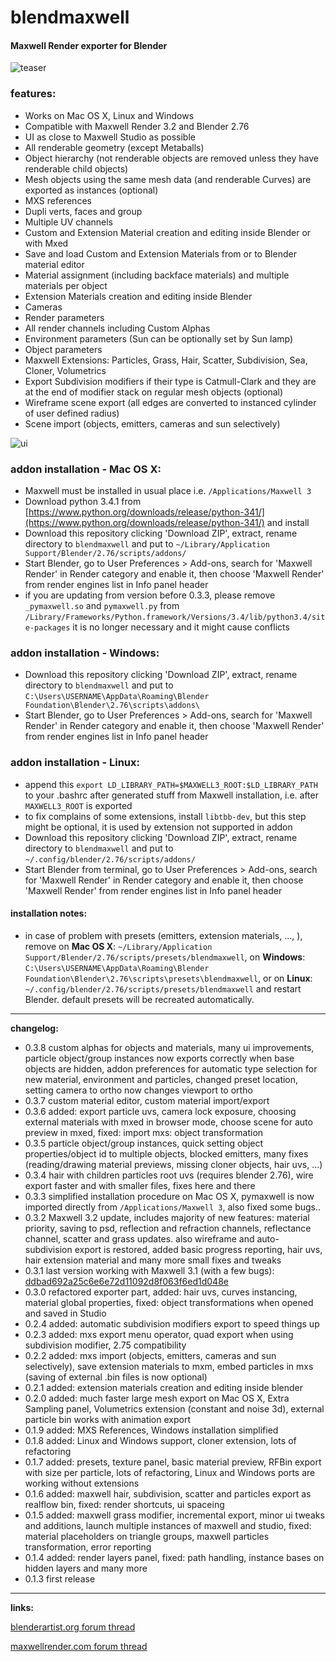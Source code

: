 # **blendmaxwell**
#### Maxwell Render exporter for Blender

![teaser](https://raw.githubusercontent.com/uhlik/bpy/master/x/bmr2.jpg)

### features:

* Works on Mac OS X, Linux and Windows
* Compatible with Maxwell Render 3.2 and Blender 2.76
* UI as close to Maxwell Studio as possible
* All renderable geometry (except Metaballs)
* Object hierarchy (not renderable objects are removed unless they have renderable child objects)
* Mesh objects using the same mesh data (and renderable Curves) are exported as instances (optional)
* MXS references
* Dupli verts, faces and group
* Multiple UV channels
* Custom and Extension Material creation and editing inside Blender or with Mxed
* Save and load Custom and Extension Materials from or to Blender material editor
* Material assignment (including backface materials) and multiple materials per object
* Extension Materials creation and editing inside Blender
* Cameras
* Render parameters
* All render channels including Custom Alphas
* Environment parameters (Sun can be optionally set by Sun lamp)
* Object parameters
* Maxwell Extensions: Particles, Grass, Hair, Scatter, Subdivision, Sea, Cloner, Volumetrics
* Export Subdivision modifiers if their type is Catmull-Clark and they are at the end of modifier stack on regular mesh objects (optional)
* Wireframe scene export (all edges are converted to instanced cylinder of user defined radius)
* Scene import (objects, emitters, cameras and sun selectively)

![ui](https://raw.githubusercontent.com/uhlik/bpy/master/x/bmr.png)

### addon installation - Mac OS X:

* Maxwell must be installed in usual place i.e. ```/Applications/Maxwell 3```
* Download python 3.4.1 from [https://www.python.org/downloads/release/python-341/](https://www.python.org/downloads/release/python-341/) and install
* Download this repository clicking 'Download ZIP', extract, rename directory to ```blendmaxwell``` and put to ```~/Library/Application Support/Blender/2.76/scripts/addons/```
* Start Blender, go to User Preferences > Add-ons, search for 'Maxwell Render' in Render category and enable it, then choose 'Maxwell Render' from render engines list in Info panel header
* if you are updating from version before 0.3.3, please remove ```_pymaxwell.so``` and ```pymaxwell.py``` from ```/Library/Frameworks/Python.framework/Versions/3.4/lib/python3.4/site-packages``` it is no longer necessary and it might cause conflicts

### addon installation - Windows:

* Download this repository clicking 'Download ZIP', extract, rename directory to ```blendmaxwell``` and put to ```C:\Users\USERNAME\AppData\Roaming\Blender Foundation\Blender\2.76\scripts\addons\```
* Start Blender, go to User Preferences > Add-ons, search for 'Maxwell Render' in Render category and enable it, then choose 'Maxwell Render' from render engines list in Info panel header

### addon installation - Linux:

* append this ```export LD_LIBRARY_PATH=$MAXWELL3_ROOT:$LD_LIBRARY_PATH``` to your .bashrc after generated stuff from Maxwell installation, i.e. after ```MAXWELL3_ROOT``` is exported
* to fix complains of some extensions, install ```libtbb-dev```, but this step might be optional, it is used by extension not supported in addon
* Download this repository clicking 'Download ZIP', extract, rename directory to ```blendmaxwell``` and put to ```~/.config/blender/2.76/scripts/addons/```
* Start Blender from terminal, go to User Preferences > Add-ons, search for 'Maxwell Render' in Render category and enable it, then choose 'Maxwell Render' from render engines list in Info panel header

#### installation notes:

* in case of problem with presets (emitters, extension materials, ..., ), remove on **Mac OS X**: ```~/Library/Application Support/Blender/2.76/scripts/presets/blendmaxwell```, on **Windows**: ```C:\Users\USERNAME\AppData\Roaming\Blender Foundation\Blender\2.76\scripts\presets\blendmaxwell```, or on **Linux**: ```~/.config/blender/2.76/scripts/presets/blendmaxwell``` and restart Blender. default presets will be recreated automatically.


***

**changelog:**

* 0.3.8 custom alphas for objects and materials, many ui improvements, particle object/group instances now exports correctly when base objects are hidden, addon preferences for automatic type selection for new material, environment and particles, changed preset location, setting camera to ortho now changes viewport to ortho
* 0.3.7 custom material editor, custom material import/export
* 0.3.6 added: export particle uvs, camera lock exposure, choosing external materials with mxed in browser mode, choose scene for auto preview in mxed, fixed: import mxs: object transformation
* 0.3.5 particle object/group instances, quick setting object properties/object id to multiple objects, blocked emitters, many fixes (reading/drawing material previews, missing cloner objects, hair uvs, ...)
* 0.3.4 hair with children particles root uvs (requires blender 2.76), wire export faster and with smaller files, fixes here and there
* 0.3.3 simplified installation procedure on Mac OS X, pymaxwell is now imported directly from ```/Applications/Maxwell 3```, also fixed some bugs..
* 0.3.2 Maxwell 3.2 update, includes majority of new features: material priority, saving to psd, reflection and refraction channels, reflectance channel, scatter and grass updates. also wireframe and auto-subdivision export is restored, added basic progress reporting, hair uvs, hair extension material and many more small fixes and tweaks
* 0.3.1 last version working with Maxwell 3.1 (with a few bugs): [ddbad692a25c6e6e72d11092d8f063f6ed1d048e](https://github.com/uhlik/blendmaxwell/tree/ddbad692a25c6e6e72d11092d8f063f6ed1d048e)
* 0.3.0 refactored exporter part, added: hair uvs, curves instancing, material global properties, fixed: object transformations when opened and saved in Studio
* 0.2.4 added: automatic subdivision modifiers export to speed things up
* 0.2.3 added: mxs export menu operator, quad export when using subdivision modifier, 2.75 compatibility
* 0.2.2 added: mxs import (objects, emitters, cameras and sun selectively), save extension materials to mxm, embed particles in mxs (saving of external .bin files is now optional)
* 0.2.1 added: extension materials creation and editing inside blender
* 0.2.0 added: much faster large mesh export on Mac OS X, Extra Sampling panel, Volumetrics extension (constant and noise 3d), external particle bin works with animation export
* 0.1.9 added: MXS References, Windows installation simplified
* 0.1.8 added: Linux and Windows support, cloner extension, lots of refactoring
* 0.1.7 added: presets, texture panel, basic material preview, RFBin export with size per particle, lots of refactoring, Linux and Windows ports are working without extensions
* 0.1.6 added: maxwell hair, subdivision, scatter and particles export as realflow bin, fixed: render shortcuts, ui spaceing
* 0.1.5 added: maxwell grass modifier, incremental export, minor ui tweaks and additions, launch multiple instances of maxwell and studio, fixed: material placeholders on triangle groups, maxwell particles transformation, error reporting
* 0.1.4 added: render layers panel, fixed: path handling, instance bases on hidden layers and many more
* 0.1.3 first release

***

**links:**

[blenderartist.org forum thread](http://blenderartists.org/forum/showthread.php?366067-Maxwell-Render-integration-for-Blender-%28different-one%29)

[maxwellrender.com forum thread](http://www.maxwellrender.com/forum/viewtopic.php?f=138&t=43385)
